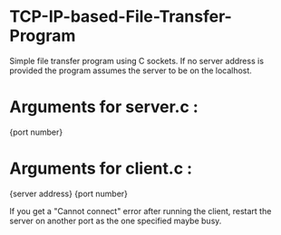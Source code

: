 # TCP-IP-based-File-Transfer-Program

Simple file transfer program using C sockets.
If no server address is provided the program assumes the server to be on the localhost.

# Arguments for server.c :
{port number}  
# Arguments for client.c :
{server address} {port number}

If you get a "Cannot connect" error after running the client, restart the server on another port as the one specified maybe busy.
